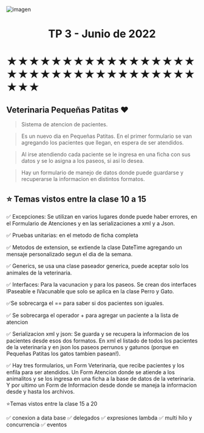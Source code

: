 ![imagen](https://cdn-icons-png.flaticon.com/128/6481/6481940.png)

<h1 align="center">TP 3 - Junio de 2022</h1>

# ★★★★★★★★★★★★★★★★★★★★★★★★★★★★★★★★★★★★★

## Veterinaria **Pequeñas Patitas** ❤

> Sistema de atencion de pacientes.

> Es un nuevo dia en Pequeñas Patitas. En el primer formulario se van agregando los pacientes que llegan, en espera de ser atendidos.

> Al irse atendiendo cada paciente se le ingresa en una ficha con sus datos y se lo asigna a los paseos, si asi lo desea.

> Hay un formulario de manejo de datos donde puede guardarse y recuperarse la informacion en distintos formatos.

## ⭐️ Temas vistos entre la clase 10 a 15

✅ Excepciones: Se utilizan en varios lugares donde puede haber errores, en el Formulario de Atenciones y en las serializaciones a xml y a Json.

✅ Pruebas unitarias: en el metodo de ficha completa

✅ Metodos de extension, se extiende la clase DateTime agregando un mensaje personalizado segun el dia de la semana.

✅ Generics, se usa una clase paseador generica, puede aceptar solo los animales de la veterinaria.

✅ Interfaces: Para la vacunacion y para los paseos. Se crean dos interfaces IPaseable e IVacunable que solo se aplica en la clase Perro y Gato.

✅Se sobrecarga el == para saber si dos pacientes son iguales.

✅ Se sobrecarga el operador + para agregar un paciente a la lista de atencion

✅ Serializacion xml y json: Se guarda y se recupera la informacion de los pacientes desde esos dos formatos. En xml el listado de todos los pacientes de la veterinaria y en json los paseos perrunos y gatunos (porque en Pequeñas Patitas los gatos tambien pasean!).

✅ Hay tres formularios, un Form Veterinaria, que recibe pacientes y los enfila para ser atendidos. Un Form Atencion donde se atiende a los animalitos y se los ingresa en una ficha a la base de datos de la veterinaria. Y por ultimo un Form de Informacion desde donde se maneja la informacion desde y hasta los archivos.

⭐️Temas vistos entre la clase 15 a 20

✅ conexion a data base
✅ delegados
✅ expresiones lambda
✅ multi hilo y concurrencia
✅ eventos
